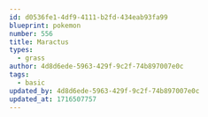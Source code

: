 ```yaml
---
id: d0536fe1-4df9-4111-b2fd-434eab93fa99
blueprint: pokemon
number: 556
title: Maractus
types:
  - grass
author: 4d8d6ede-5963-429f-9c2f-74b897007e0c
tags:
  - basic
updated_by: 4d8d6ede-5963-429f-9c2f-74b897007e0c
updated_at: 1716507757
---
```

